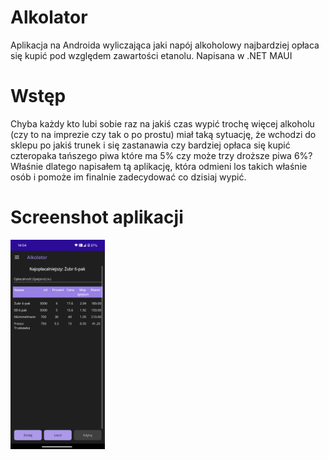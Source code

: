 # Alkolator
Aplikacja na Androida wyliczająca jaki napój alkoholowy najbardziej opłaca się kupić pod względem zawartości etanolu. Napisana w .NET MAUI

# Wstęp
Chyba każdy kto lubi sobie raz na jakiś czas wypić trochę więcej alkoholu (czy to na imprezie czy tak o po prostu) miał taką sytuację, że wchodzi do sklepu po jakiś trunek i się zastanawia czy bardziej opłaca się kupić czteropaka tańszego piwa które ma 5% czy może trzy droższe piwa 6%? Właśnie dlatego napisałem tą aplikację, która odmieni los takich właśnie osób i pomoże im finalnie zadecydować co dzisiaj wypić. 

# Screenshot aplikacji
<img src="Screenshot.png" width="30%" height="30%">
